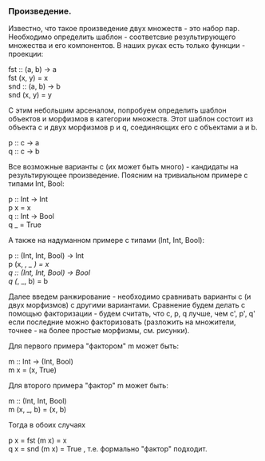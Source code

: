
### Произведение. 

Известно, что такое произведение двух множеств - это набор пар. Необходимо определить шаблон - соответсвие результирующего множества и его компонентов.
В наших руках есть только функции - проекции:

fst :: (a, b) -> a  
fst (x, y) = x  
snd :: (a, b) -> b  
snd (x, y) = y  

С этим небольшим арсеналом, попробуем определить шаблон объектов и морфизмов в категории множеств. Этот шаблон состоит из объекта c и двух морфизмов p и q, соединяющих его с объектами a и b.

p :: c -> a  
q :: c -> b  

Все возможные варианты c (их может быть много) - кандидаты на результирующее произведение. Поясним на тривиальном примере с типами Int, Bool:

p :: Int -> Int  
p x = x  
q :: Int -> Bool  
q _ = True  

А также на надуманном примере с типами (Int, Int, Bool):

p :: (Int, Int, Bool) -> Int  
p (x, _, _ ) = x  
q :: (Int, Int, Bool) -> Bool  
q (_, _, b) = b  

Далее введем ранжирование - необходимо сравнивать варианты c (и двух морфизмов) с другими вариантами. 
Сравнение будем делать с помощью факторизации - будем считать, что c, p, q лучше, чем с', p', q' если последние можно факторизовать (разложить на множители, точнее - на более простые морфизмы, см. рисунки). 

Для первого примера "фактором" m может быть:

m :: Int -> (Int, Bool)  
m x = (x, True)  

Для второго примера "фактор" m может быть:

m :: (Int, Int, Bool)  
m (x, _, b) = (x, b)  

Тогда в обоих случаях

p x = fst (m x) = x  
q x = snd (m x) = True   , т.е. формально "фактор" подходит. 
